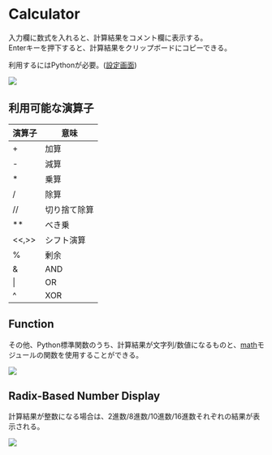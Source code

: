 # Calculator

入力欄に数式を入れると、計算結果をコメント欄に表示する。  
Enterキーを押下すると、計算結果をクリップボードにコピーできる。

利用するにはPythonが必要。([設定画面](/window/app-settings.md#extensions))  

![](../image/adhoc-command/calculator1.png)

## 利用可能な演算子

|演算子|意味|
|----|----|
|+|加算|
|-|減算|
|*|乗算|
|/|除算|
|//|切り捨て除算|
|**|べき乗|
|<<,>>|シフト演算|
|%|剰余|
|&|AND|
|\||OR|
|^|XOR|

## Function

その他、Python標準関数のうち、計算結果が文字列/数値になるものと、[math](https://docs.python.org/ja/3/library/math.html)モジュールの関数を使用することができる。

![](../image/calculator2.png)

## Radix-Based Number Display

計算結果が整数になる場合は、2進数/8進数/10進数/16進数それぞれの結果が表示される。

![](../image/adhoc-command/calculator2.png)



